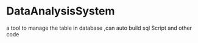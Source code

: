 DataAnalysisSystem
==================

a tool to manage the table in database ,can auto build sql Script and other code
